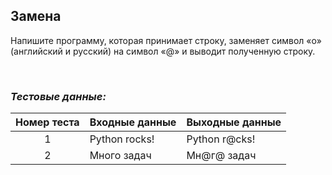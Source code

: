 ## Замена

Напишите программу, которая принимает строку, заменяет символ «o» (английский и русский) на символ «@» и выводит полученную строку.

<br>

### *Тестовые данные:*

| Номер теста | Входные данные | Выходные данные |
|:-----------:|----------------|-----------------|
|      1      | Python rocks!  | Python r@cks!   |
|      2      | Много задач    | Мн@г@ задач     |